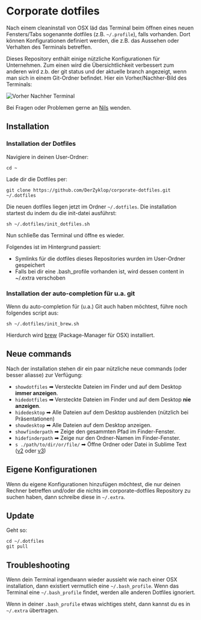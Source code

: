 # Corporate dotfiles

Nach einem cleaninstall von OSX läd das Terminal beim öffnen eines neuen Fensters/Tabs sogenannte dotfiles (z.B. `~/.profile`), falls vorhanden. Dort können Konfigurationen definiert werden, die z.B. das Aussehen oder Verhalten des Terminals betreffen.

Dieses Repository enthält einige nützliche Konfigurationen für Unternehmen. Zum einen wird die Übersichtlichkeit verbessert zum anderen wird z.b. der git status und der aktuelle branch angezeigt, wenn man sich in einem Git-Ordner befindet. Hier ein Vorher/Nachher-Bild des Terminals:

![Vorher Nachher Terminal](https://d17oy1vhnax1f7.cloudfront.net/items/0A2g3r1V0i2L0e1O1d0h/placeworkers-dotfiles.png)

Bei Fragen oder Problemen gerne an [Nils](mailto:mail@der-zyklop.de) wenden.

## Installation

### Installation der Dotfiles

Navigiere in deinen User-Ordner:

    cd ~

Lade dir die Dotfiles per:

    git clone https://github.com/DerZyklop/corporate-dotfiles.git ~/.dotfiles

Die neuen dotfiles liegen jetzt im Ordner `~/.dotfiles`. Die installation startest du indem du die init-datei ausführst:

    sh ~/.dotfiles/init_dotfiles.sh

Nun schließe das Terminal und öffne es wieder. 

Folgendes ist im Hintergrund passiert: 

- Symlinks für die dotfiles dieses Repositories wurden im User-Ordner gespeichert
- Falls bei dir eine .bash_profile vorhanden ist, wird dessen content in ~/.extra verschoben

### Installation der auto-completion für u.a. git

Wenn du auto-completion für (u.a.) Git auch haben möchtest, führe noch folgendes script aus:

    sh ~/.dotfiles/init_brew.sh

Hierdurch wird [brew](http://brew.sh/) (Package-Manager für OSX) installiert.

## Neue commands

Nach der installation stehen dir ein paar nützliche neue commands (oder besser aliasse) zur Verfügung:

- `showdotfiles` ➡ Versteckte Dateien im Finder und auf dem Desktop **immer anzeigen**.
- `hidedotfiles` ➡ Versteckte Dateien im Finder und auf dem Desktop **nie anzeigen**.
- `hidedesktop` ➡ Alle Dateien auf dem Desktop ausblenden (nützlich bei Präsentationen)
- `showdesktop` ➡ Alle Dateien auf dem Desktop anzeigen.
- `showfinderpath` ➡ Zeige den gesammten Pfad im Finder-Fenster.
- `hidefinderpath` ➡ Zeige nur den Ordner-Namen im Finder-Fenster.
- `s ./path/to/dir/or/file/` ➡ Öffne Ordner oder Datei in Sublime Text ([v2](http://www.sublimetext.com/) oder [v3](http://www.sublimetext.com/3))

## Eigene Konfigurationen

Wenn du eigene Konfigurationen hinzufügen möchtest, die nur deinen Rechner betreffen und/oder die nichts im corporate-dotfiles Repository zu suchen haben, dann schreibe diese in `~/.extra`.

## Update

Geht so:

    cd ~/.dotfiles
    git pull

## Troubleshooting

Wenn dein Terminal irgendwann wieder aussieht wie nach einer OSX installation, dann existiert vermutlich eine `~/.bash_profile`. Wenn das Terminal eine `~/.bash_profile` findet, werden alle anderen Dotfiles ignoriert. 

Wenn in deiner `.bash_profile` etwas wichtiges steht, dann kannst du es in `~/.extra` übertragen.
